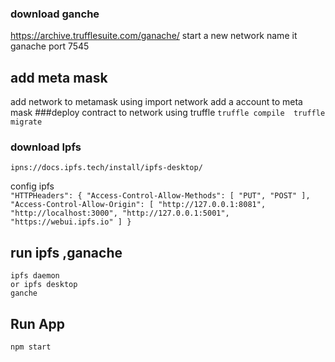 ### download ganche
  https://archive.trufflesuite.com/ganache/
  start a new network 
  name it ganache
  port 7545
## add meta mask 
  add network to metamask 
  using import network
  add a account to meta mask
###deploy contract to network using truffle
  `truffle compile 
  truffle migrate`
### download Ipfs
  `ipns://docs.ipfs.tech/install/ipfs-desktop/`
  
config ipfs  
  `"HTTPHeaders": {
  "Access-Control-Allow-Methods": [
  "PUT",
  "POST"
  ],
  "Access-Control-Allow-Origin": [
  "http://127.0.0.1:8081",
  "http://localhost:3000",
  "http://127.0.0.1:5001",
  "https://webui.ipfs.io"
  ]
  }`
## run ipfs ,ganache
    ipfs daemon
    or ipfs desktop
    ganche
## Run App
    npm start
